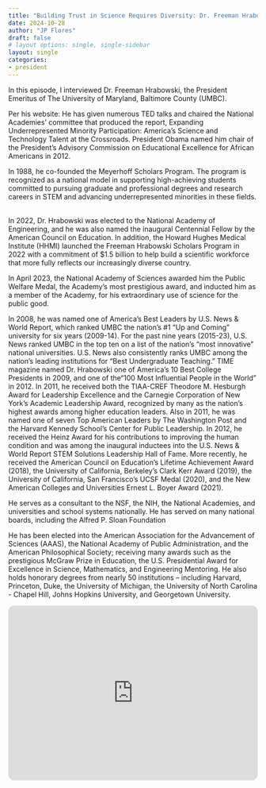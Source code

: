 ```yaml
---
title: "Building Trust in Science Requires Diversity: Dr. Freeman Hrabowski"
date: 2024-10-28
author: "JP Flores"
draft: false
# layout options: single, single-sidebar
layout: single
categories:
- president
---
```

In this episode, I interviewed Dr. Freeman Hrabowski, the President Emeritus of The University of Maryland, Baltimore County (UMBC). 

Per his website:
He has given numerous TED talks and chaired the National Academies’ committee that produced the report, Expanding Underrepresented Minority Participation: America’s Science and Technology Talent at the Crossroads. President Obama named him chair of the President’s Advisory Commission on Educational Excellence for African Americans in 2012.  


In 1988, he co-founded the Meyerhoff Scholars Program. The program is recognized as a national model in supporting high-achieving students committed to pursuing graduate and professional degrees and research careers in STEM and advancing underrepresented minorities in these fields.  


In 2022, Dr. Hrabowski was elected to the National Academy of Engineering, and he was also named the inaugural Centennial Fellow by the American Council on Education. In addition, the Howard Hughes Medical Institute (HHMI) launched the⁠ Freeman Hrabowski Scholars Program⁠ in 2022 with a commitment of $1.5 billion to help build a scientific workforce that more fully reflects our increasingly diverse country. 


In April 2023, the National Academy of Sciences awarded him the Public Welfare Medal, the Academy’s most prestigious award, and inducted him as a member of the Academy, for his extraordinary use of science for the public good.


In 2008, he was named one of America’s Best Leaders by U.S. News & World Report, which ranked UMBC the nation’s #1 “Up and Coming” university for six years (2009-14). For the past nine years (2015-23), U.S. News ranked UMBC in the top ten on a list of the nation’s “most innovative” national universities. U.S. News also consistently ranks UMBC among the nation’s leading institutions for “Best Undergraduate Teaching.” TIME magazine named Dr. Hrabowski one of America’s 10 Best College Presidents in 2009, and one of the“100 Most Influential People in the World” in 2012. In 2011, he received both the TIAA-CREF Theodore M. Hesburgh Award for Leadership Excellence and the Carnegie Corporation of New York’s Academic Leadership Award, recognized by many as the nation’s highest awards among higher education leaders. Also in 2011, he was named one of seven Top American Leaders by The Washington Post and the Harvard Kennedy School’s Center for Public Leadership. In 2012, he received the Heinz Award for his contributions to improving the human condition and was among the inaugural inductees into the U.S. News & World Report STEM Solutions Leadership Hall of Fame. More recently, he received the American Council on Education’s Lifetime Achievement Award (2018), the University of California, Berkeley’s Clark Kerr Award (2019), the University of California, San Francisco’s UCSF Medal (2020), and the New American Colleges and Universities Ernest L. Boyer Award (2021).


He serves as a consultant to the NSF, the NIH, the National Academies, and universities and school systems nationally. He has served on many national boards, including the Alfred P. Sloan Foundation


He has been elected into the American Association for the Advancement of Sciences (AAAS), the National Academy of Public Administration, and the American Philosophical Society; receiving many awards such as the prestigious McGraw Prize in Education, the U.S. Presidential Award for Excellence in Science, Mathematics, and Engineering Mentoring. He also holds honorary degrees from nearly 50 institutions – including Harvard, Princeton, Duke, the University of Michigan, the University of North Carolina - Chapel Hill, Johns Hopkins University, and Georgetown University.

<iframe style="border-radius:12px" src="https://open.spotify.com/embed/episode/34s7qmN3NogJvBYavvIAia?utm_source=generator&theme=0" width="100%" height="352" frameBorder="0" allowfullscreen="" allow="autoplay; clipboard-write; encrypted-media; fullscreen; picture-in-picture" loading="lazy"></iframe>